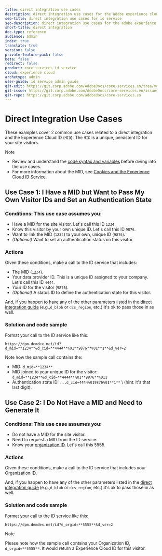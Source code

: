```yaml
---
title: direct integration use cases
description: direct integration use cases for the adobe experience cloud id service
seo-title: direct integration use cases for id service
seo-description: direct integration use cases for the adobe experience cloud id service
short-title: direct integration
doc-type: reference
audience: admin
index: true
translate: true
version: false
private-feature-pack: false
beta: false
redirect: false
product: core services id service
cloud: experience cloud
archetype: admin
user-guide: id service admin guide
git-edit: https://git.corp.adobe.com/AdobeDocs/core-services.en/tree/master/help/id-service/implementation/implementation-other/implementation-other-direct-integration-examples.md
git-issue: https://git.corp.adobe.com/AdobeDocs/core-services.en/issues/new
git-repo: https://git.corp.adobe.com/adobedocs/core-services.en
---
```

<!--Meta Data Values

**Required Meta for search optimization and page data**

title: free text string

description: free text string

seo-title: free text string

seo-description: free text string

**Optional Meta for extended capabilities**

audience:
all (default), admin, developer, end-user
 
index: true (default), false
 
translate:
true (default), false
 
doc-type:
reference (default), tutorials

version:
false (default), Classic, Standard, 6.5, 6.4, 6.3, 6.2
 
private-feature-pack:
false (default), true
 
beta:
false (default), true
 
redirect:
false (default), pathname
-->

# Direct Integration Use Cases

These examples cover 2 common use cases related to a direct integration and the Experience Cloud ID \(`MID`\). The `MID` is a unique, persistent ID for your site visitors.

>[!NOTE] 
>+ Review and understand the [code syntax and variables](implementation-other-direct-integration.md) before diving into the use cases.
>+ For more information about the MID, see [Cookies and the Experience Cloud ID Service](../../getting-started/getting-started-cookies.md).

## Use Case 1: I Have a MID but Want to Pass My Own Visitor IDs and Set an Authentication State

### Conditions: This use case assumes you:

+ Have a MID for the site visitor. Let's call this ID `1234`.
+ Know this visitor by your own unique ID. Let's call this ID `9876`.
+ Want to link the MID \(`1234`\) to your own, unique ID \(`9876`\).
+ *\(Optional\)* Want to set an authentication status on this visitor.

### Actions

Given these conditions, make a call to the ID service that includes:

+ The MID \(`1234`\).
+ Your data provider ID. This is a unique ID assigned to your company. Let's call this ID `4444`.
+ Your ID for the visitor \(`9876`\).
+ *\(Optional\)* A status ID to define the authentication state for this visitor.

And, if you happen to have any of the other parameters listed in the [direct integration guide](implementation-other-direct-integration.md) \(e.g.,`d_blob` or `dcs_region`, etc.\) it's ok to pass those in as well.

### Solution and code sample

Format your call to the ID service like this:

`https://dpm.demdex.net/id?d_mid=**1234**&d_cid=**4444**%01**9876**%01**1**&d_ver=2` 

Note how the sample call contains the:

+ MID: `d_mid=**1234**` 
+ MID joined to your unique ID for the visitor: `d_mid=**1234**&d_cid=**4444**%01**9876**%011` 
+ Authentication state ID: `...d_cid=4444%019876%01**1**` \ (hint: it's that last digit\).

## Use Case 2: I Do Not Have a MID and Need to Generate It

### Conditions: This use case assumes you:

+ Do not have a MID for the site visitor.
+ Need to request a MID from the ID service.
+ Know your [organization ID](../../reference/reference-requirements.md). Let's call this 5555.

### Actions

Given these conditions, make a call to the ID service that includes your Organization ID.

And, if you happen to have any of the other parameters listed in the [direct integration guide](../../reference/reference-requirements.md) \(e.g.,`d_blob` or `dcs_region`, etc.\) it's ok to pass those in as well.

### Solution and code sample

Format your call to the ID service like this:

`https://dpm.demdex.net/id?d_orgid=**5555**&d_ver=2` 

>[!NOTE]
>Please note how the sample call contains your Organization ID, `d_orgid=**5555**`. It would return a Experience Cloud ID for this visitor.